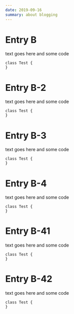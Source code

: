 ```yaml
---
date: 2019-09-16
summary: about blogging
---
```


# Entry B

text goes here and some code 

```
class Test {
}
```

# Entry B-2

text goes here and some code 

```
class Test {
}
```

# Entry B-3

text goes here and some code 

```
class Test {
}
``````

# Entry B-4

text goes here and some code 

```
class Test {
}
```


# Entry B-41

text goes here and some code 

```
class Test {
}
``````

# Entry B-42

text goes here and some code 

```
class Test {
}
```

